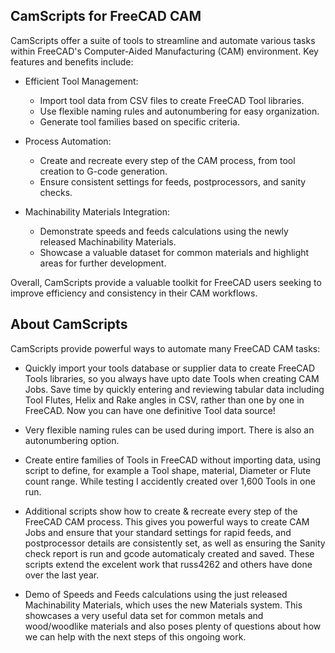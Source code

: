 ## CamScripts for FreeCAD CAM

CamScripts offer a suite of tools to streamline and automate various tasks within FreeCAD's Computer-Aided Manufacturing (CAM) environment. Key features and benefits include:

- Efficient Tool Management:

    - Import tool data from CSV files to create FreeCAD Tool libraries.
    - Use flexible naming rules and autonumbering for easy organization.
    - Generate tool families based on specific criteria.

- Process Automation:

    - Create and recreate every step of the CAM process, from tool creation to G-code generation.
    - Ensure consistent settings for feeds, postprocessors, and sanity checks.

- Machinability Materials Integration:

    - Demonstrate speeds and feeds calculations using the newly released Machinability Materials.
    - Showcase a valuable dataset for common materials and highlight areas for further development.

Overall, CamScripts provide a valuable toolkit for FreeCAD users seeking to improve efficiency and consistency in their CAM workflows.



## About CamScripts

CamScripts provide powerful ways to automate many FreeCAD CAM tasks:

- Quickly import your tools database or supplier data to create FreeCAD Tools libraries, so you always have upto date Tools when creating CAM Jobs.
Save time by quickly entering and reviewing tabular data including Tool Flutes, Helix and Rake angles in CSV, rather than one by one in FreeCAD. Now you can have one definitive Tool data source!

- Very flexible naming rules can be used during import. There is also an autonumbering option.

- Create entire families of Tools in FreeCAD without importing data, using script to define, for example a Tool shape, material, Diameter or Flute count range. While testing I accidently created over 1,600 Tools in one run.

- Additional scripts show how to create & recreate every step of the FreeCAD CAM process.
This gives you powerful ways to create CAM Jobs and ensure that your standard settings for rapid feeds, and postprocessor details are consistently set, as well as ensuring the Sanity check report is run and gcode automaticaly created and saved. These scripts extend the excelent work that russ4262 and others have done over the last year.

- Demo of Speeds and Feeds calculations using the just released Machinability Materials, which uses the new Materials system. This showcases a very useful data set for common metals and wood/woodlike materials and also poses plenty of questions about how we can help with the next steps of this ongoing work.
